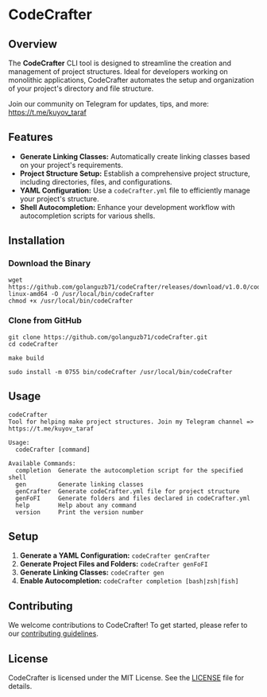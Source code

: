 # CodeCrafter

## Overview

The **CodeCrafter** CLI tool is designed to streamline the creation and management of project structures. Ideal for developers working on monolithic applications, CodeCrafter automates the setup and organization of your project's directory and file structure.

<p>Join our community on Telegram for updates, tips, and more: <a href="https://t.me/kuyov_taraf" target="_blank">https://t.me/kuyov_taraf</a></p>

## Features

<ul>
    <li><strong>Generate Linking Classes:</strong> Automatically create linking classes based on your project's requirements.</li>
    <li><strong>Project Structure Setup:</strong> Establish a comprehensive project structure, including directories, files, and configurations.</li>
    <li><strong>YAML Configuration:</strong> Use a <code>codeCrafter.yml</code> file to efficiently manage your project's structure.</li>
    <li><strong>Shell Autocompletion:</strong> Enhance your development workflow with autocompletion scripts for various shells.</li>
</ul>

## Installation

### Download the Binary

<pre><code>wget https://github.com/golanguzb71/codeCrafter/releases/download/v1.0.0/codeCrafter-linux-amd64 -O /usr/local/bin/codeCrafter
chmod +x /usr/local/bin/codeCrafter</code></pre>

### Clone from GitHub

<pre><code>git clone https://github.com/golanguzb71/codeCrafter.git
cd codeCrafter</code></pre>

<pre><code>make build</code></pre>

<pre><code>sudo install -m 0755 bin/codeCrafter /usr/local/bin/codeCrafter</code></pre>

## Usage

<pre><code>codeCrafter
Tool for helping make project structures. Join my Telegram channel => https://t.me/kuyov_taraf

Usage:
  codeCrafter [command]

Available Commands:
  completion  Generate the autocompletion script for the specified shell
  gen         Generate linking classes
  genCrafter  Generate codeCrafter.yml file for project structure
  genFoFI     Generate folders and files declared in codeCrafter.yml
  help        Help about any command
  version     Print the version number</code></pre>

## Setup

<ol>
    <li><strong>Generate a YAML Configuration:</strong> <code>codeCrafter genCrafter</code></li>
    <li><strong>Generate Project Files and Folders:</strong> <code>codeCrafter genFoFI</code></li>
    <li><strong>Generate Linking Classes:</strong> <code>codeCrafter gen</code></li>
    <li><strong>Enable Autocompletion:</strong> <code>codeCrafter completion [bash|zsh|fish]</code></li>
</ol>

## Contributing

We welcome contributions to CodeCrafter! To get started, please refer to our <a href="CONTRIBUTING.md" target="_blank">contributing guidelines</a>.

## License

CodeCrafter is licensed under the MIT License. See the <a href="LICENSE" target="_blank">LICENSE</a> file for details.
